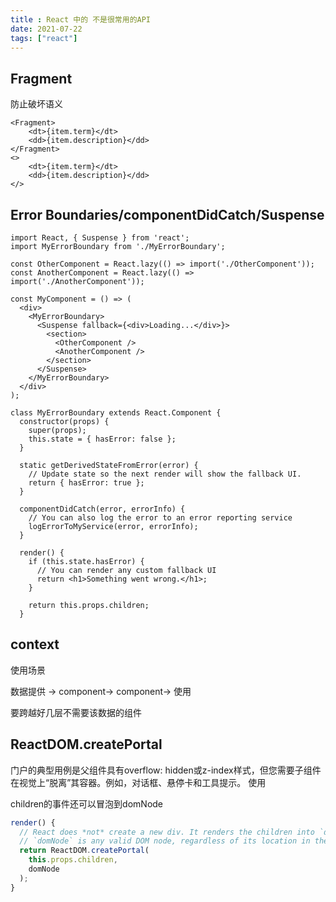 ```yaml
---
title : React 中的 不是很常用的API
date: 2021-07-22
tags: ["react"]
---
```

<!--more-->

## Fragment

防止破坏语义

```tsx
<Fragment>
    <dt>{item.term}</dt>
    <dd>{item.description}</dd>
</Fragment>
<>
    <dt>{item.term}</dt>
    <dd>{item.description}</dd>
</>
```

## Error Boundaries/componentDidCatch/Suspense
```tsx
import React, { Suspense } from 'react';
import MyErrorBoundary from './MyErrorBoundary';

const OtherComponent = React.lazy(() => import('./OtherComponent'));
const AnotherComponent = React.lazy(() => import('./AnotherComponent'));

const MyComponent = () => (
  <div>
    <MyErrorBoundary>
      <Suspense fallback={<div>Loading...</div>}>
        <section>
          <OtherComponent />
          <AnotherComponent />
        </section>
      </Suspense>
    </MyErrorBoundary>
  </div>
);
```

```tsx
class MyErrorBoundary extends React.Component {
  constructor(props) {
    super(props);
    this.state = { hasError: false };
  }

  static getDerivedStateFromError(error) {
    // Update state so the next render will show the fallback UI.
    return { hasError: true };
  }

  componentDidCatch(error, errorInfo) {
    // You can also log the error to an error reporting service
    logErrorToMyService(error, errorInfo);
  }

  render() {
    if (this.state.hasError) {
      // You can render any custom fallback UI
      return <h1>Something went wrong.</h1>;
    }

    return this.props.children; 
  }
```
## context
使用场景

数据提供 -> component-> component-> 使用 

要跨越好几层不需要该数据的组件


## ReactDOM.createPortal
门户的典型用例是父组件具有overflow: hidden或z-index样式，但您需要子组件在视觉上“脱离”其容器。例如，对话框、悬停卡和工具提示。
使用

children的事件还可以冒泡到domNode
```jsx
render() {
  // React does *not* create a new div. It renders the children into `domNode`.
  // `domNode` is any valid DOM node, regardless of its location in the DOM.
  return ReactDOM.createPortal(
    this.props.children,
    domNode
  );
}
```
